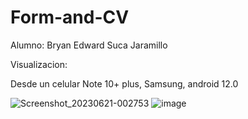 # Form-and-CV

Alumno: Bryan Edward Suca Jaramillo

Visualizacion:

Desde un celular Note 10+ plus, Samsung, android 12.0

![Screenshot_20230621-002753](https://github.com/bryansucabs/Form-and-CV/assets/103225730/e33631b6-8bb1-4e04-9095-b9f572c40662)
![image](https://github.com/bryansucabs/Form-and-CV/assets/103225730/7abcdee2-7512-427c-8acc-3146a6451de8)
